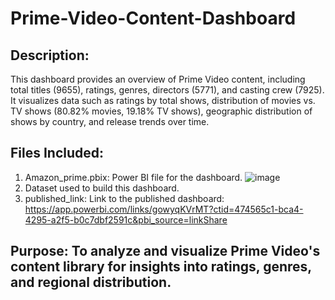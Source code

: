 # Prime-Video-Content-Dashboard

## Description: 
This dashboard provides an overview of Prime Video content, including total titles (9655), ratings, genres, directors (5771), and casting crew (7925). It visualizes data such as ratings by total shows, distribution of movies vs. TV shows (80.82% movies, 19.18% TV shows), geographic distribution of shows by country, and release trends over time.

## Files Included:
1. Amazon_prime.pbix: Power BI file for the dashboard.
   ![image](https://github.com/user-attachments/assets/554d914a-7637-4e6b-b7cf-a2c5cd134e53)
2. Dataset used to build this dashboard.
3. published_link: Link to the published dashboard: ⁠https://app.powerbi.com/links/gowyqKVrMT?ctid=474565c1-bca4-4295-a2f5-b0c7dbf2591c&pbi_source=linkShare

## Purpose: To analyze and visualize Prime Video's content library for insights into ratings, genres, and regional distribution.
